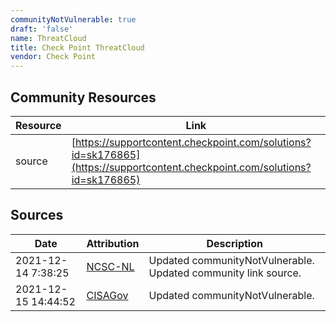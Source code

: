 ```yaml
---
communityNotVulnerable: true
draft: 'false'
name: ThreatCloud
title: Check Point ThreatCloud
vendor: Check Point
---
```



## Community Resources
| Resource | Link |
| --- | --- |
| source | [https://supportcontent.checkpoint.com/solutions?id=sk176865](https://supportcontent.checkpoint.com/solutions?id=sk176865) |


## Sources
| Date | Attribution | Description |
| --- | --- | --- |
| 2021-12-14 7:38:25 | [NCSC-NL](https://github.com/NCSC-NL/log4shell/blob/main/software/README.md) | Updated communityNotVulnerable. Updated community link source.  |
| 2021-12-15 14:44:52 | [CISAGov](https://raw.githubusercontent.com/cisagov/log4j-affected-db/develop/README.md) | Updated communityNotVulnerable.  |
